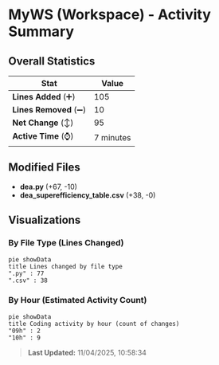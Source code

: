 # MyWS (Workspace) - Activity Summary 

## Overall Statistics

| Stat                   | Value                                                             |
| ---------------------- | ----------------------------------------------------------------- |
| **Lines Added** (➕)   | 105                                          |
| **Lines Removed** (➖) | 10                                        |
| **Net Change** (↕)    | 95                |
| **Active Time** (⌚)   | 7 minutes |


## Modified Files
- **dea.py** (+67, -10)
- **dea_superefficiency_table.csv** (+38, -0)

## Visualizations

### By File Type (Lines Changed)

```mermaid
pie showData
title Lines changed by file type
".py" : 77
".csv" : 38
```

### By Hour (Estimated Activity Count)

```mermaid
pie showData
title Coding activity by hour (count of changes)
"09h" : 2
"10h" : 9
```


> **Last Updated:** 11/04/2025, 10:58:34